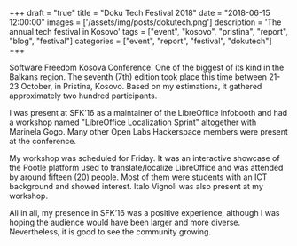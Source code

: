 +++
draft = "true"
title = "Doku Tech Festival 2018"
date = "2018-06-15 12:00:00"
images = ['/assets/img/posts/dokutech.png']
description = 'The annual tech festival in Kosovo'
tags = ["event", "kosovo", "pristina", "report", "blog", "festival"]
categories = ["event", "report", "festival", "dokutech"]
+++

Software Freedom Kosova Conference. One of the biggest of its kind in the Balkans region. The seventh (7th) edition took place this time between 21-23 October, in Pristina, Kosovo. Based on my estimations, it gathered approximately two hundred participants.

I was present at SFK’16 as a maintainer of the LibreOffice infobooth and had a workshop named "LibreOffice Localization Sprint" altogether with Marinela Gogo. Many other Open Labs Hackerspace members were present at the conference.

My workshop was scheduled for Friday. It was an interactive showcase of the Pootle platform used to translate/localize LibreOffice and was attended by around fifteen (20) people. Most of them were students with an ICT background and showed interest. Italo Vignoli was also present at my workshop.

All in all, my presence in SFK’16 was a positive experience, although I was hoping the audience would have been larger and more diverse. Nevertheless, it is good to see the community growing.
